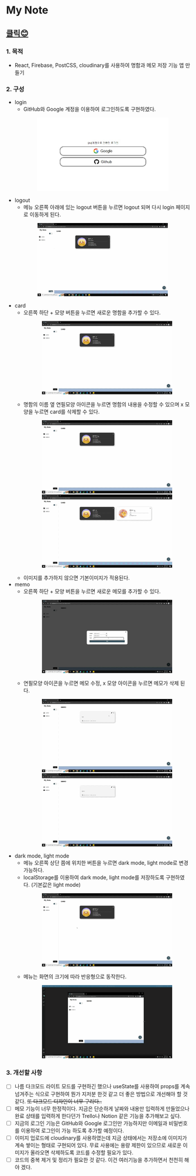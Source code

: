 # My Note

## [클릭😊](https://jeong922.github.io/business-card-maker/)

### 1. 목적

- React, Firebase, PostCSS, cloudinary를 사용하여 명함과 메모 저장 기능 앱 만들기

### 2. 구성

- login
  - GitHub와 Google 계정을 이용하여 로그인하도록 구현하였다.
  <p align="center">
  <img src="./public/images/로그인페이지.jpg" height="200" />
  </p>
- logout
  - 메뉴 오른쪽 아래에 있는 logout 버튼을 누르면 logout 되며 다시 login 페이지로 이동하게 된다.
  <p align="center">
  <img src="./public/images/로그아웃.gif" height="200" />
  </p>
- card
  - 오른쪽 하단 + 모양 버튼을 누르면 새로운 명함을 추가할 수 있다.
    <p align="center">
    <img src="./public/images/명함추가.gif" height="200" />
    </p>
  - 명함의 이름 옆 연필모양 아이콘을 누르면 명함의 내용을 수정할 수 있으며 x 모양을 누르면 card를 삭제할 수 있다.
    <p align="center">
    <img src="./public/images/명함수정.gif" height="200" />
    <img src="./public/images/명함삭제.gif" height="200" />
    </p>
  - 이미지를 추가하지 않으면 기본이미지가 적용된다.
- memo
  - 오른쪽 하단 + 모양 버튼을 누르면 새로운 메모를 추가할 수 있다.
    <p align="center">
    <img src="./public/images/메모추가.gif" height="200" />
    </p>
  - 연필모양 아이콘을 누르면 메모 수정, x 모양 아이콘을 누르면 메모가 삭제 된다.
    <p align="center">
    <img src="./public/images/메모수정.gif" height="200" />
    <img src="./public/images/메모삭제.gif" height="200" />
    </p>
- dark mode, light mode
  - 메뉴 오른쪽 상단 쯤에 위치한 버튼을 누르면 dark mode, light mode로 변경 가능하다.
  - localStorage를 이용하여 dark mode, light mode를 저장하도록 구현하였다. (기본값은 light mode)
    <p align="center">
    <img src="./public/images/모드.gif" height="200" />
    </p>
  - 메뉴는 화면의 크기에 따라 반응형으로 동작한다.
    <p align="center">
    <img src="./public/images/반응형.gif" height="200" />
    </p>

### 3. 개선할 사항

- [ ] 나름 다크모드 라이트 모드를 구현하긴 했으나 useState를 사용하여 props를 계속 넘겨주는 식으로 구현하여 뭔가 지저분 한것 같고 더 좋은 방법으로 개선해야 할 것 같다. ~~또 다크모드 디자인이 너무 구리다..~~
- [ ] 메모 기능이 너무 한정적이다. 지금은 단순하게 날짜와 내용만 입력하게 만들었으나 완료 상태를 입력하게 한다던가 Trello나 Notion 같은 기능을 추가해보고 싶다.
- [ ] 지금의 로그인 기능은 GitHub와 Google 로그인만 가능하지만 이메일과 비밀번호를 이용하여 로그인이 가능 하도록 추가할 예정이다.
- [ ] 이미지 업로드에 cloudinary를 사용하였는데 지금 상태에서는 저장소에 이미지가 계속 쌓이는 형태로 구현되어 있다. 무료 사용에는 용량 제한이 있으므로 새로운 이미지가 올라오면 삭제하도록 코드를 수정할 필요가 있다.
- [ ] 코드의 중복 제거 및 정리가 필요한 것 같다. 이건 여러기능을 추가하면서 천천히 해야 겠다.
